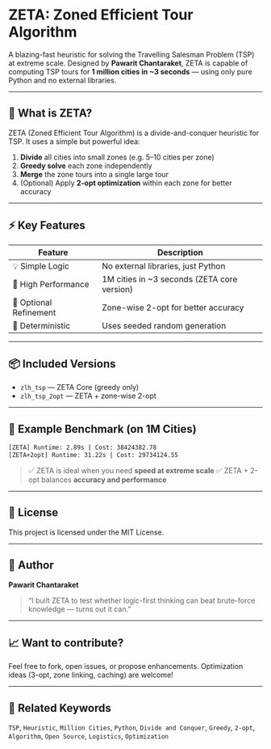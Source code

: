 # ZETA: Zoned Efficient Tour Algorithm

A blazing-fast heuristic for solving the Travelling Salesman Problem (TSP) at extreme scale. Designed by **Pawarit Chantaraket**, ZETA is capable of computing TSP tours for **1 million cities in ~3 seconds** — using only pure Python and no external libraries.

---

## 🚀 What is ZETA?

ZETA (Zoned Efficient Tour Algorithm) is a divide-and-conquer heuristic for TSP. It uses a simple but powerful idea:

1. **Divide** all cities into small zones (e.g. 5–10 cities per zone)
2. **Greedy solve** each zone independently
3. **Merge** the zone tours into a single large tour
4. (Optional) Apply **2-opt optimization** within each zone for better accuracy

---

## ⚡ Key Features

| Feature            | Description                                      |
|--------------------|--------------------------------------------------|
| 💡 Simple Logic     | No external libraries, just Python              |
| 🚀 High Performance | 1M cities in ~3 seconds (ZETA core version)     |
| 🧠 Optional Refinement | Zone-wise 2-opt for better accuracy         |
| 🔁 Deterministic     | Uses seeded random generation                  |

---

## 📦 Included Versions

- `zlh_tsp` — ZETA Core (greedy only)
- `zlh_tsp_2opt` — ZETA + zone-wise 2-opt

---

## 🧪 Example Benchmark (on 1M Cities)

```bash
[ZETA] Runtime: 2.89s | Cost: 38424382.78
[ZETA+2opt] Runtime: 31.22s | Cost: 29734124.55
```

> ✅ ZETA is ideal when you need **speed at extreme scale**
> ✅ ZETA + 2-opt balances **accuracy and performance**

---

## 📜 License

This project is licensed under the MIT License.

---

## 👤 Author

**Pawarit Chantaraket**  
> “I built ZETA to test whether logic-first thinking can beat brute-force knowledge — turns out it can.”

---

## 📈 Want to contribute?
Feel free to fork, open issues, or propose enhancements. Optimization ideas (3-opt, zone linking, caching) are welcome!

---

## 🔗 Related Keywords
`TSP`, `Heuristic`, `Million Cities`, `Python`, `Divide and Conquer`, `Greedy`, `2-opt`, `Algorithm`, `Open Source`, `Logistics`, `Optimization`
